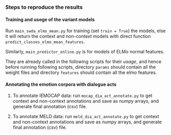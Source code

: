 
### Steps to reproduce the results
#### Training and usege of the variant models 
Run ```main_swda_elmo_mean.py``` for training (set ```train = True```)
 the models, else it will return the context and non-context models 
 with direct function ```predict_classes_elmo_mean_features```.
 
 Similarly, ```main_predictor_online.py``` is for models of 
 ELMo normal features.

They are already called in the following scripts for their _usage_, 
and hence before running following scripts, 
directory ```params``` should contain all the weight files and 
directory ```features``` should contain all the elmo features.

#### Annotating the emotion corpora with dialogue acts
1. To annotate IEMOCAP data:
run ```mocap_dia_act_annotate.py``` to get context and non-context 
annotations and save as numpy arrays, 
and generate final annotation (csv) file.

2. To annotate MELD data:
run ```meld_dia_act_annotate.py``` to get context and non-context
annotations and save as numpy arrays,
and generate final annotation (csv) file.

